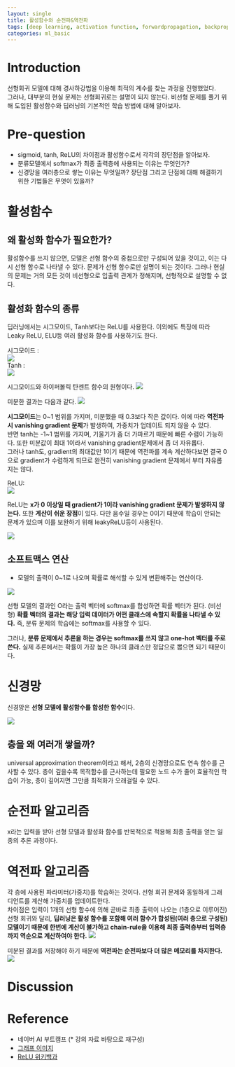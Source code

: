 ```yaml
---
layout: single
title: 활성함수와 순전파&역전파
tags: [deep learning, activation function, forwardpropagation, backpropagation]
categories: ml_basic
---
```

# Introduction
선형회귀 모델에 대해 경사하강법을 이용해 최적의 계수를 찾는 과정을 진행했었다.    
그러나, 대부분의 현실 문제는 선형회귀로는 설명이 되지 않는다. 비선형 문제를 풀기 위해
도입된 활성함수와 딥러닝의 기본적인 학습 방법에 대해 알아보자.

# Pre-question
- sigmoid, tanh, ReLU의 차이점과 활성함수로서 각각의 장단점을 알아보자.
- 분류모델에서 softmax가 최종 출력층에 사용되는 이유는 무엇인가?
- 신경망을 여러층으로 쌓는 이유는 무엇일까? 장단점 그리고 단점에 대해 해결하기 위한 기법들은 무엇이 있을까?

# 활성함수
## 왜 활성화 함수가 필요한가?
활성함수를 쓰지 않으면, 모델은 선형 함수의 중첩으로만 구성되어 있을 것이고, 이는 다시 선형 함수로 나타낼 수 있다.
문제가 선형 함수로만 설명이 되는 것이다. 그러나 현실의 문제는 거의 모든 것이 비선형으로 입출력 관계가 정해지며, 선형적으로 설명할 수 없다.

## 활성화 함수의 종류
딥러닝에서는 시그모이드, Tanh보다는 ReLU를 사용한다. 이외에도 특징에 따라 Leaky ReLU, ELU등 여러 활성화 함수를 사용하기도 한다.    

시그모이드 :    
![](./../../../assets/images/2022-09-19-Learning_basic_images/1663727270390.png)    
Tanh :     
![](./../../../assets/images/2022-09-19-Learning_basic_images/1663727276680.png)    

시그모이드와 하이퍼볼릭 탄젠트 함수의 원형이다. 
![](./../../../assets/images/2022-09-19-Learning_basic_images/1663727811199.png)

미분한 결과는 다음과 같다.
![](./../../../assets/images/2022-09-19-Learning_basic_images/1663727722587.png)

**시그모이드**는 0~1 범위를 가지며, 미분했을 때 0.3보다 작은 값이다.
이에 따라 **역전파 시 vanishing gradient 문제**가 발생하여, 가중치가 업데이트 되지 않을 수 있다.    
반면 tanh는 -1~1 범위를 가지며, 기울기가 좀 더 가파르기 때문에 빠른 수렴이 가능하다. 또한 미분값이 최대 1이라서
vanishing gradient문제에서 좀 더 자유롭다.    
그러나 tanh도, gradient의 최대값만 1이기 때문에
역전파를 계속 계산하다보면 결국 0으로 gradient가 수렴하게 되므로 완전히 vanishing gradient 문제에서 부터 자유롭지는 않다.
  
ReLU:    
![](./../../../assets/images/2022-09-19-Learning_basic_images/1663734002452.png)    

ReLU는 **x가 0 이상일 때 gradient가 1이라 vanishing gradient 문제가 발생하지 않는다.**
또한 **계산이 쉬운 장점**이 있다. 다만 음수일 경우는 0이기 때문에 학습이 안되는 문제가 있으며 이를 보완하기 위해 leakyReLU등이 사용된다.

![](./../../../assets/images/2022-09-19-Learning_basic_images/1663733943912.png)


## 소프트맥스 연산
- 모델의 출력이 0~1로 나오며 확률로 해석할 수 있게 변환해주는 연산이다.

![](./../../../assets/images/2022-09-19-Learning_basic_images/1663666097982.png)

선형 모델의 결과인 O라는 출력 벡터에 softmax를 합성하면 확률 벡터가 된다. (비선형)
**확률 벡터의 결과는 해당 입력 데이터가 어떤 클래스에 속할지 확률을 나타낼 수 있다.** 
즉, 분류 문제의 학습에는 softmax를 사용할 수 있다.   

그러나, **분류 문제에서 추론을 하는 경우는 softmax를 쓰지 않고 one-hot 벡터를 주로 쓴다.**
실제 추론에서는 확률이 가장 높은 하나의 클래스만 정답으로 뽑으면 되기 때문이다.
 
# 신경망
신경망은 **선형 모델에 활성함수를 합성한 함수**이다.    

![](./../../../assets/images/2022-09-19-Learning_basic_images/1663727281415.png)    


## 층을 왜 여러개 쌓을까?
universal approximation theorem이라고 해서, 2층의 신경망으로도 연속 함수를 근사할 수 있다.
층이 깊을수록 목적함수를 근사하는데 필요한 노드 수가 줄어 효율적인 학습이 가능,
층이 깊어지면 그만큼 최적화가 오래걸릴 수 있다.


# 순전파 알고리즘
x라는 입력을 받아 선형 모델과 활성화 함수를 반복적으로 적용해 최종 출력을 얻는 일종의 추론 과정이다.

# 역전파 알고리즘
각 층에 사용된 파라미터(가중치)를 학습하는 것이다. 선형 회귀 문제와 동일하게
 그래디언트를 계산해 가중치를 업데이트한다.   
차이점은 입력이 1개의 선형 함수에 의해 곧바로 최종 출력이 나오는 (1층으로 이루어진) 
선형 회귀와 달리, 
**딥러닝은 활성 함수를 포함해 여러 함수가 합성된(여러 층으로 구성된) 모델이기 때문에 한번에 계산이 불가하고
chain-rule을 이용해 최종 출력층부터 입력층까지 역순으로 계산하여야 한다.**
![](./../../../assets/images/2022-09-19-Learning_basic_images/1663733018436.png)    

미분된 결과를 저장해야 하기 때문에 **역전파는 순전파보다 더 많은 메모리를 차지한다.**
![](./../../../assets/images/2022-09-19-Learning_basic_images/1663733555234.png)

# Discussion



# Reference
- 네이버 AI 부트캠프 (* 강의 자료 바탕으로 재구성)            
- [그래프 이미지](http://taewan.kim/post/tanh_diff/)
- [ReLU 위키백과](https://en.wikipedia.org/wiki/Rectifier_(neural_networks))